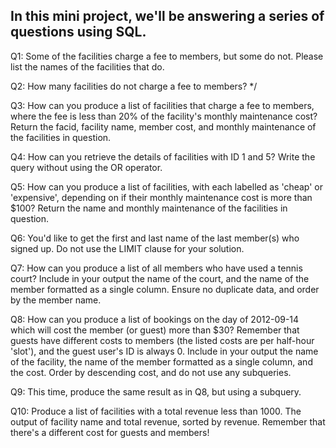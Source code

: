 ## In this mini project, we'll be answering a series of questions using SQL.


Q1: Some of the facilities charge a fee to members, but some do not.
Please list the names of the facilities that do. 

Q2: How many facilities do not charge a fee to members? */

Q3: How can you produce a list of facilities that charge a fee to members,
where the fee is less than 20% of the facility's monthly maintenance cost?
Return the facid, facility name, member cost, and monthly maintenance of the
facilities in question.

Q4: How can you retrieve the details of facilities with ID 1 and 5?
Write the query without using the OR operator.

Q5: How can you produce a list of facilities, with each labelled as
'cheap' or 'expensive', depending on if their monthly maintenance cost is
more than $100? Return the name and monthly maintenance of the facilities
in question.

Q6: You'd like to get the first and last name of the last member(s)
who signed up. Do not use the LIMIT clause for your solution.

Q7: How can you produce a list of all members who have used a tennis court?
Include in your output the name of the court, and the name of the member
formatted as a single column. Ensure no duplicate data, and order by
the member name.

Q8: How can you produce a list of bookings on the day of 2012-09-14 which
will cost the member (or guest) more than $30? Remember that guests have
different costs to members (the listed costs are per half-hour 'slot'), and
the guest user's ID is always 0. Include in your output the name of the
facility, the name of the member formatted as a single column, and the cost.
Order by descending cost, and do not use any subqueries.

Q9: This time, produce the same result as in Q8, but using a subquery.

Q10: Produce a list of facilities with a total revenue less than 1000.
The output of facility name and total revenue, sorted by revenue. Remember
that there's a different cost for guests and members! 
